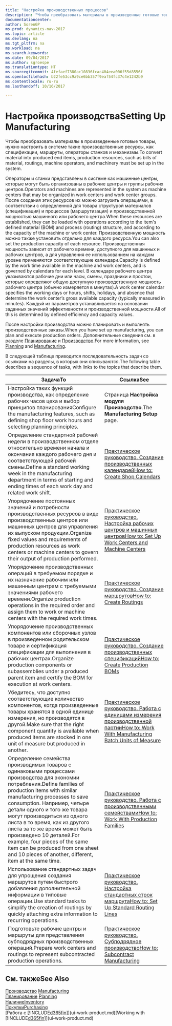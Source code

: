 ```yaml
---
title: "Настройка производственных процессов"
description: "Чтобы преобразовать материалы в произведенные готовые товары, нужно настроить в системе такие производственные ресурсы, как спецификации, маршруты, операторы станков и механизмы."
documentationcenter: 
author: SorenGP
ms.prod: dynamics-nav-2017
ms.topic: article
ms.devlang: na
ms.tgt_pltfrm: na
ms.workload: na
ms.search.keywords: 
ms.date: 09/04/2017
ms.author: sgroespe
ms.translationtype: HT
ms.sourcegitcommit: 4fefaef7380ac10836fcac404eea006f55d8556f
ms.openlocfilehash: b22fe53cc9a9ce6bb357f9eaf54fc37c4e1242b9
ms.contentlocale: ru-ru
ms.lasthandoff: 10/16/2017

---
```

# <a name="setting-up-manufacturing"></a><span data-ttu-id="34707-103">Настройка производства</span><span class="sxs-lookup"><span data-stu-id="34707-103">Setting Up Manufacturing</span></span>
<span data-ttu-id="34707-104">Чтобы преобразовать материалы в произведенные готовые товары, нужно настроить в системе такие производственные ресурсы, как спецификации, маршруты, операторы станков и механизмы.</span><span class="sxs-lookup"><span data-stu-id="34707-104">To convert material into produced end items, production resources, such as bills of material, routings, machine operators, and machinery must be set up in the system.</span></span>

<span data-ttu-id="34707-105">Операторы и станки представлены в системе как машинные центры, которые могут быть организованы в рабочие центры и группы рабочих центров.</span><span class="sxs-lookup"><span data-stu-id="34707-105">Operators and machines are represented in the system as machine centers that may be organized in work centers and work center groups.</span></span> <span data-ttu-id="34707-106">После создания этих ресурсов их можно загрузить операциями, в соответствии с определенной для товара структурой материалов (спецификация) и процессов (маршрутизация) и производственной мощностью машинного или рабочего центра.</span><span class="sxs-lookup"><span data-stu-id="34707-106">When these resources are established, they can be loaded with operations according to the item's defined material (BOM) and process (routing) structure, and according to the capacity of the machine or work center.</span></span> <span data-ttu-id="34707-107">Производственную мощность можно также установить отдельно для каждого ресурса.</span><span class="sxs-lookup"><span data-stu-id="34707-107">You can also set the production capacity of each resource.</span></span> <span data-ttu-id="34707-108">Производственная мощность зависит от рабочего времени, доступного для машинных и рабочих центров, а для управления ее использованием на каждом уровне применяются соответствующие календари.</span><span class="sxs-lookup"><span data-stu-id="34707-108">Capacity is defined by the work time available in the machine and work centers, and is governed by calendars for each level.</span></span> <span data-ttu-id="34707-109">В календаре рабочего центра указываются рабочие дни или часы, смены, праздники и простои, которые определяют общую доступную производственную мощность рабочего центра (обычно измеряется в минутах).</span><span class="sxs-lookup"><span data-stu-id="34707-109">A work center calendar specifies the working days or hours, shifts, holidays, and absence that determine the work center’s gross available capacity (typically measured in minutes).</span></span> <span data-ttu-id="34707-110">Каждый из параметров устанавливается на основании заданных значений эффективности и производственной мощности.</span><span class="sxs-lookup"><span data-stu-id="34707-110">All of this is determined by defined efficiency and capacity values.</span></span>  

<span data-ttu-id="34707-111">После настройки производства можно планировать и выполнять производственные заказы.</span><span class="sxs-lookup"><span data-stu-id="34707-111">When you have set up manufacturing, you can plan and execute production orders.</span></span> <span data-ttu-id="34707-112">Дополнительные сведения см. в разделе [Планирование](production-planning.md) и [Производство](production-manage-manufacturing.md).</span><span class="sxs-lookup"><span data-stu-id="34707-112">For more information, see [Planning](production-planning.md) and [Manufacturing](production-manage-manufacturing.md).</span></span>  

 <span data-ttu-id="34707-113">В следующей таблице приводится последовательность задач со ссылками на разделы, в которых они описываются.</span><span class="sxs-lookup"><span data-stu-id="34707-113">The following table describes a sequence of tasks, with links to the topics that describe them.</span></span>   

|<span data-ttu-id="34707-114">**Задача**</span><span class="sxs-lookup"><span data-stu-id="34707-114">**To**</span></span>|<span data-ttu-id="34707-115">**Ссылка**</span><span class="sxs-lookup"><span data-stu-id="34707-115">**See**</span></span>|  
|------------|-------------|  
|<span data-ttu-id="34707-116">Настройка таких функций производства, как определение рабочих часов цеха и выбор принципов планирования</span><span class="sxs-lookup"><span data-stu-id="34707-116">Configure the manufacturing features, such as defining shop floor work hours and selecting planning principles.</span></span>|<span data-ttu-id="34707-117">Страница **Настройка модуля Производство**.</span><span class="sxs-lookup"><span data-stu-id="34707-117">The **Manufacturing Setup** page.</span></span>|  
|<span data-ttu-id="34707-118">Определение стандартной рабочей недели в производственном отделе относительно времени начала и окончания каждого рабочего дня и соответствующей рабочей смены.</span><span class="sxs-lookup"><span data-stu-id="34707-118">Define a standard working week in the manufacturing department in terms of starting and ending times of each work day and related work shift.</span></span>|[<span data-ttu-id="34707-119">Практическое руководство. Создание производственных календарей</span><span class="sxs-lookup"><span data-stu-id="34707-119">How to: Create Shop Calendars</span></span>](production-how-to-create-work-center-calendars.md)|  
|<span data-ttu-id="34707-120">Упорядочение постоянных значений и потребности производственных ресурсов в виде производственных центров или машинных центров для управления их выпуском продукции.</span><span class="sxs-lookup"><span data-stu-id="34707-120">Organize fixed values and requirements of production resources as work centers or machine centers to govern their output of production performed.</span></span>|[<span data-ttu-id="34707-121">Практическое руководство. Настройка рабочих центров и машинных центров</span><span class="sxs-lookup"><span data-stu-id="34707-121">How to: Set Up Work Centers and Machine Centers</span></span>](production-how-to-set-up-work-and-machine-centers.md)|
|<span data-ttu-id="34707-122">Упорядочение производственных операций в требуемом порядке и их назначение рабочим или машинным центрам с требуемыми значениями рабочего времени.</span><span class="sxs-lookup"><span data-stu-id="34707-122">Organize production operations in the required order and assign them to work or machine centers with the required work times.</span></span>|[<span data-ttu-id="34707-123">Практическое руководство. Создание маршрутов</span><span class="sxs-lookup"><span data-stu-id="34707-123">How to: Create Routings</span></span>](production-how-to-create-routings.md)|
|<span data-ttu-id="34707-124">Упорядочение производственных компонентов или сборочных узлов в произведенном родительском товаре и сертификация спецификации для выполнения в рабочих центрах.</span><span class="sxs-lookup"><span data-stu-id="34707-124">Organize production components or subassemblies under a produced parent item and certify the BOM for execution at work centers.</span></span>|[<span data-ttu-id="34707-125">Практическое руководство. Создание производственных спецификаций</span><span class="sxs-lookup"><span data-stu-id="34707-125">How to: Create Production BOMs</span></span>](production-how-to-create-production-boms.md)|
|<span data-ttu-id="34707-126">Убедитесь, что доступно соответствующие количество компонентов, когда произведенные товары хранятся в одной единице измерения, но производятся в другой.</span><span class="sxs-lookup"><span data-stu-id="34707-126">Make sure that the right component quantity is available when produced items are stocked in one unit of measure but produced in another.</span></span>|[<span data-ttu-id="34707-127">Практическое руководство. Работа с единицами измерения производственной партии</span><span class="sxs-lookup"><span data-stu-id="34707-127">How to: Work With Manufacturing Batch Units of Measure</span></span>](production-how-to-use-the-manufacturing-batch-unit-of-measure.md)|  
|<span data-ttu-id="34707-128">Определение семейства производимых товаров с одинаковыми процессами производства для экономии потребления.</span><span class="sxs-lookup"><span data-stu-id="34707-128">Define families of production items with similar manufacturing processes to save consumption.</span></span> <span data-ttu-id="34707-129">Например, четыре детали одного и того же товара могут производиться из одного листа в то время, как из другого листа за то же время может быть произведено 10 деталей.</span><span class="sxs-lookup"><span data-stu-id="34707-129">For example, four pieces of the same item can be produced from one sheet and 10 pieces of another, different, item at the same time.</span></span>|[<span data-ttu-id="34707-130">Практическое руководство. Работа с производственными семействами</span><span class="sxs-lookup"><span data-stu-id="34707-130">How to: Work With Production Families</span></span>](production-how-work-family.md)|
|<span data-ttu-id="34707-131">Использование стандартных задач для упрощения создания маршрутов путем быстрого добавления дополнительной информации в типовые операции.</span><span class="sxs-lookup"><span data-stu-id="34707-131">Use standard tasks to simplify the creation of routings by quickly attaching extra information to recurring operations.</span></span>|[<span data-ttu-id="34707-132">Практическое руководство. Настройка стандартных строк маршрута</span><span class="sxs-lookup"><span data-stu-id="34707-132">How to: Set Up Standard Routing Lines</span></span>](production-how-set-up-standard-routing-lines.md)|  
|<span data-ttu-id="34707-133">Подготовьте рабочие центры и маршруты для представления субподрядных производственных операций.</span><span class="sxs-lookup"><span data-stu-id="34707-133">Prepare work centers and routings to represent subcontracted production operations.</span></span>|[<span data-ttu-id="34707-134">Практическое руководство. Субподрядное производство</span><span class="sxs-lookup"><span data-stu-id="34707-134">How to: Subcontract Manufacturing</span></span>](production-how-to-subcontract-manufacturing.md)|  

## <a name="see-also"></a><span data-ttu-id="34707-135">См. также</span><span class="sxs-lookup"><span data-stu-id="34707-135">See Also</span></span>
<span data-ttu-id="34707-136">[Производство](production-manage-manufacturing.md)  </span><span class="sxs-lookup"><span data-stu-id="34707-136">[Manufacturing](production-manage-manufacturing.md)  </span></span>  
<span data-ttu-id="34707-137">[Планирование](production-planning.md) </span><span class="sxs-lookup"><span data-stu-id="34707-137">[Planning](production-planning.md) </span></span>  
[<span data-ttu-id="34707-138">Наличие</span><span class="sxs-lookup"><span data-stu-id="34707-138">Inventory</span></span>](inventory-manage-inventory.md)  
[<span data-ttu-id="34707-139">Покупки</span><span class="sxs-lookup"><span data-stu-id="34707-139">Purchasing</span></span>](purchasing-manage-purchasing.md)  
<span data-ttu-id="34707-140">[Работа с [!INCLUDE[d365fin](includes/d365fin_md.md)]](ui-work-product.md)</span><span class="sxs-lookup"><span data-stu-id="34707-140">[Working with [!INCLUDE[d365fin](includes/d365fin_md.md)]](ui-work-product.md)</span></span>

